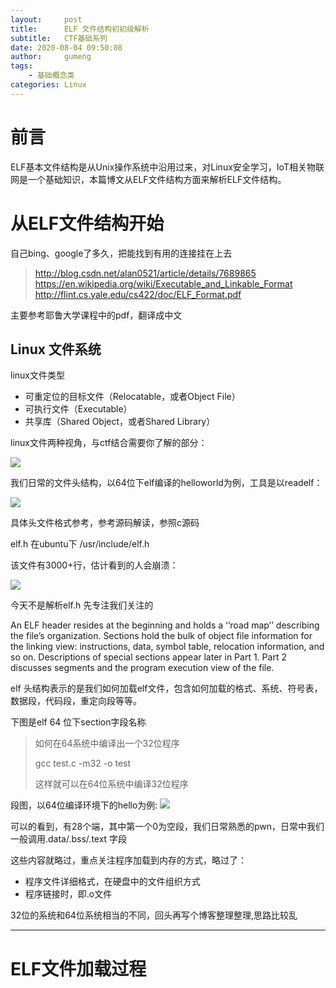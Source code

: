 ```yaml
---
layout:     post
title:      ELF 文件结构初初级解析
subtitle:   CTF基础系列
date: 2020-08-04 09:50:08
author:     gumeng
tags:
    - 基础概念类
categories: Linux
---
```


# 前言

ELF基本文件结构是从Unix操作系统中沿用过来，对Linux安全学习，IoT相关物联网是一个基础知识，本篇博文从ELF文件结构方面来解析ELF文件结构。

# 从ELF文件结构开始

自己bing、google了多久，把能找到有用的连接挂在上去

>http://blog.csdn.net/alan0521/article/details/7689865
>https://en.wikipedia.org/wiki/Executable_and_Linkable_Format
>http://flint.cs.yale.edu/cs422/doc/ELF_Format.pdf


主要参考耶鲁大学课程中的pdf，翻译成中文

## Linux 文件系统

linux文件类型

- 可重定位的目标文件（Relocatable，或者Object File）
- 可执行文件（Executable）
- 共享库（Shared Object，或者Shared Library）

linux文件两种视角，与ctf结合需要你了解的部分：

![](http://i.imgur.com/JbotCkK.png)

我们日常的文件头结构，以64位下elf编译的helloworld为例，工具是以readelf：

![](http://i.imgur.com/3LcpwS1.png)

具体头文件格式参考，参考源码解读，参照c源码

elf.h 在ubuntu下 /usr/include/elf.h

该文件有3000+行，估计看到的人会崩溃：

![](http://i.imgur.com/7QtLFBP.png)

今天不是解析elf.h 先专注我们关注的


An ELF header resides at the beginning and holds a ‘‘road map’’ describing the file’s organization. Sections hold the bulk of object file information for the linking view: instructions, data, symbol table, relocation information, and so on. Descriptions of special sections appear later in Part 1. Part 2 discusses segments and the program execution view of the file.

elf 头结构表示的是我们如何加载elf文件，包含如何加载的格式、系统、符号表，数据段，代码段，重定向段等等。

下图是elf 64 位下section字段名称

> 
> 如何在64系统中编译出一个32位程序
> 
> gcc test.c -m32 -o test 
> 
> 这样就可以在64位系统中编译32位程序

段图，以64位编译环境下的hello为例:
![](http://i.imgur.com/FJHtUrs.png)

可以的看到，有28个端，其中第一个0为空段，我们日常熟悉的pwn，日常中我们一般调用.data/.bss/.text 字段

这些内容就略过，重点关注程序加载到内存的方式，略过了：

- 程序文件详细格式，在硬盘中的文件组织方式
- 程序链接时，即.o文件

32位的系统和64位系统相当的不同，回头再写个博客整理整理,思路比较乱


----------


##


# ELF文件加载过程










